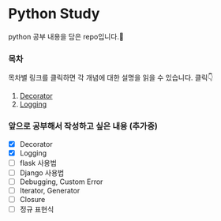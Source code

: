 # Python Study
python 공부 내용을 담은 repo입니다.:brain:

### 목차
목차별 링크를 클릭하면 각 개념에 대한 설명을 읽을 수 있습니다. 클릭:point_down:
1. [Decorator](https://github.com/yunrori1126/python-study/blob/main/1-Decorator.md)
2. [Logging](https://github.com/yunrori1126/python-study/blob/main/2-Logging.md)

### 앞으로 공부해서 작성하고 싶은 내용 (추가중)
- [x] Decorator
- [x] Logging 
- [ ] flask 사용법
- [ ] Django 사용법
- [ ] Debugging, Custom Error
- [ ] Iterator, Generator
- [ ] Closure
- [ ] 정규 표현식